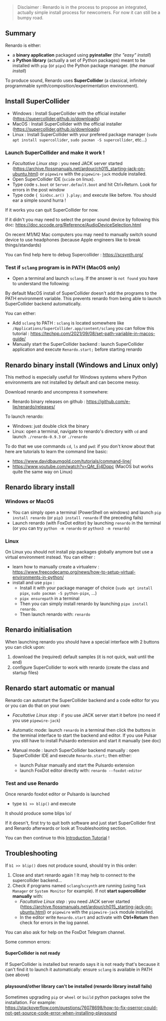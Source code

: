 

 > Disclaimer : Renardo is in the process to propose an integrated, actually simple install process for newcomers. For now it can still be a bumpy road.

## Summary

Renardo is either:
- a **binary application** packaged using **pyinstaller** (_the "easy" install_)
- a **Python library** (actually a set of Python packages) meant to be installed with `pip` (or `pipx`) the Python package manager. (_the manual install_)

To produce sound, Renardo uses **SuperCollider** (a classical, infinitely programmable synth/composition/experimentation environment).

## Install SuperCollider

- Windows : Install SuperCollider with the official installer (https://supercollider.github.io/downloads) 
- MacOS : Install SuperCollider with the official installer (https://supercollider.github.io/downloads) 
- Linux : Install SuperCollider with your prefered package manager (`sudo apt install supercollider`, `sudo pacman -S supercollider`, etc...)

### Launch SuperCollider and make it work !

- _Facultative Linux step_ : you need JACK server started (https://archive.flossmanuals.net/ardour/ch015_starting-jack-on-ubuntu.html) or `pipewire` with the `pipewire-jack` module installed.
- Open SuperCollider IDE (`scide` on linux).
- Type code `s.boot` or `Server.default.boot` and hit Ctrl+Return. Look for errors in the post window
- Type code `{ SinOsc.ar() }.play;` and execute like before. You should ear a simple sound hurra !

If it works you can quit SuperCollider for now.

If it didn't you may need to select the proper sound device by following this doc: https://doc.sccode.org/Reference/AudioDeviceSelection.html

On recent M1/M2 Mac computers you may need to manually switch sound device to use headphones (because Apple engineers like to break things/standards)

You can find help here to debug Supercollider : https://scsynth.org/

### Test if `sclang` program is in PATH (MacOS only)

- Open a terminal and launch `sclang`. If the answer is `not found` you have to understand the following:

By default MacOS install of SuperCollider doesn't add the programs to the PATH environment variable. This prevents renardo from being able to launch SuperCollider backend automatically.

You can either:

- Add `sclang`  to PATH : `sclang` is located somewhere like `/Applications/SuperCollider.app/content/sclang` you can follow this tutorial : https://techpp.com/2021/09/08/set-path-variable-in-macos-guide/
- Manually start the SuperCollider backend : launch SuperCollider application and execute `Renardo.start;` before starting renardo

## Renardo binary install (Windows and Linux only)

This method is especially usefull for Windows systems where Python environments are not installed by default and can become messy.

Download renardo and uncompress it somewhere:

- Renardo binary releases on github : https://github.com/e-lie/renardo/releases/

To launch renardo:
- Windows: just double click the binary
- Linux: open a terminal, navigate to renardo's directory with `cd` and launch `./renardo-0.9.3` or `./renardo`

To do that we use commands `cd`, `ls` and `pwd`: if you don't know about that here are
tutorials to learn the command line basic:
- https://www.davidbaumgold.com/tutorials/command-line/
- https://www.youtube.com/watch?v=QAt_Ej4Dqpc (MacOS but works quite the same way on Linux)

## Renardo library install

### Windows or MacOS

- You can simply open a terminal (PowerShell on windows) and launch `pip install renardo` (or `pip3 install renardo` if the preceding fails)
- Launch renardo (with FoxDot editor) by launching `renardo` in the terminal (or you can try `python -m renardo` or `python3 -m renardo`)

### Linux

On Linux you should not install pip packages globally anymore but use a virtual environment instead. You can either :

- learn how to manually create a virtualenv : https://www.freecodecamp.org/news/how-to-setup-virtual-environments-in-python/
- install and use `pipx` :
    - Install it with your package manager of choice (`sudo apt install pipx`, `sudo pacman -S python-pipx`, ...)
    - `pipx ensurepath` in a terminal
    - Then you can simply install renardo by launching `pipx install renardo`.
    - Then launch renardo with: `renardo`

## Renardo initialisation

When launching renardo you should have a special interface with 2 buttons you can click upon:
1. download the (required) default samples (it is not quick, wait until the end)
2. configure SuperCollider to work with renardo (create the class and startup files)

## Renardo start automatic or manual

Renardo can autostart the SuperCollider backend and a code editor for you or you can do that on your own:

- _Facultative Linux step_ : if you use JACK server start it before (no need if you use `pipewire-jack`)

- Automatic mode: launch `renardo` in a terminal then click the buttons in the terminal interface to start the backend and editor. If you use Pulsar you still have to install Pulsardo extension and start it manually (see doc)

- Manual mode : launch SuperCollider backend manually : open SuperCollider IDE and execute `Renardo.start;` then either:
    - launch Pulsar manually and start the Pulsardo extension
    - launch FoxDot editor directly with: `renardo --foxdot-editor`

### Test and use Renardo

Once renardo foxdot editor or Pulsardo is launched

- type `b1 >> blip()` and execute

It should produce some blips \o/

If it doesn't, first try to quit both software and just start SuperCollider first and Renardo afterwards or look at Troubleshooting section.

You can then continue to this [Introduction Tutorial](/intro_tuto.md "Introduction tutorial") !

## Troubleshooting

If `b1 >> blip()` does not produce sound, should try in this order:

1. Close and start renardo again ! It may help to connect to the supercollider backend...
1. Check if programs named `sclang`/`scsynth` are running (using `Task Manager` or `System Monitor` for example). If not **start supercollider manually** with:
    - _Facultative Linux step_ : you need JACK server started (https://archive.flossmanuals.net/ardour/ch015_starting-jack-on-ubuntu.html) or `pipewire` with the `pipewire-jack` module installed.
    - In the editor write `Renardo.start` and activate with **Ctrl+Return** then check for errors in the log pannel.

You can also ask for help on the FoxDot Telegram channel.

Some common errors:

#### SuperCollider is not ready

If SuperCollider is installed but renardo says it is not ready that's because it can't find it to launch it automatically: ensure `sclang` is available in PATH (see above)

#### playsound/other library can't be installed (renardo library install fails)

Sometimes upgrading `pip` or `wheel` or `build` python packages solve the installation. For example: https://stackoverflow.com/questions/76078698/how-to-fix-oserror-could-not-get-source-code-error-when-installing-playsound


